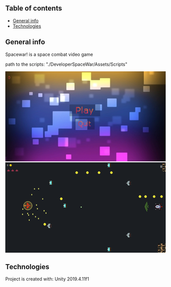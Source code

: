 ## Table of contents
* [General info](#general-info)
* [Technologies](#technologies)

## General info
Spacewar! is a space combat video game

path to the scripts: "./DeveloperSpaceWar/Assets/Scripts" 

![Algorithm schema](./Images/StartScene.png)
![Algorithm schema](./Images/GameView.png)


## Technologies
Project is created with:
Unity 2019.4.11f1


